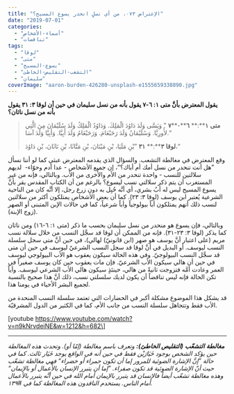 ```yaml
---
title: "الإعتراض ٠٧٣، من أي نسلٍ انحدر يسوع المسيح؟"
date: "2019-07-01"
categories: 
  - "أسماء-الأشخاص"
  - "تناقضات"
tags: 
  - "لوقا"
  - "متى"
  - "يسوع-المسيح"
  - "التشعب-التقليص-الخاطئ"
  - "سليمان"
coverImage: "aaron-burden-426280-unsplash-e1555659338890.jpg"
---
```


**يقول المعترض بأنَّ متى ١: ٦\-٧ يقول بأنه من نسل سليمان في حين أن لوقا ٣: ٣١ يقول بأنه من نسل ناثان؟**

> **متى** **١****:** **٦****\-****٧** ” وَيَسَّى وَلَدَ دَاوُدَ الْمَلِكَ. وَدَاوُدُ الْمَلِكُ وَلَدَ سُلَيْمَانَ مِنَ الَّتِي لأُورِيَّا. وَسُلَيْمَانُ وَلَدَ رَحَبْعَامَ. وَرَحَبْعَامُ وَلَدَ أَبِيَّا. وَأَبِيَّا وَلَدَ آسَا.“
> 
> **لوقا** **٣****:** **٣١** ”بْنِ مَلَيَا، بْنِ مَيْنَانَ، بْنِ مَتَّاثَا، بْنِ نَاثَانَ، بْنِ دَاوُدَ،“

وقع المعترض في مغالطة التشعب. والسؤال الذي يقدمه المعترض عبثي كما لو أننا نسأل ”هل أنت تنحدر من نسل أمك أم أباك؟“، إن جميع الأشخاص - عدا آدم وحوّاء\-  لديهم سلالتين للنسب - واحدة تنحدر من الأم والأُخرى من الأب. وبالتالي، فإنه من غير المستغرب أن يتم ذكر سلالتي نسب ليسوع؟ بالرغم من أن الكتاب المقدس يقر بأنَّ يسوع المسيح ليس له أبٌ بشري، أي أنَّه حُبِل به دون زرع رجل، إلا أنَّه كان من الناحية الشرعية يُعتبر ابن يوسف (لوقا ٣: ٢٣). كما أن بعض الأشخاص يمتلكون أكثر من سلالتين لنسب ذلك أنهم يمتلكون أباً بيولوجياً وأباً شرعياً، كما في حالات الإبن المتبنى أو الصهر (زوج الإبنة).

وبالتالي، فإن يسوع هو منحدر من نسل سليمان بحسب ما ذكر (متى ١: ٦\-١٦) ومن ناثان كما يذكر (لوقا ٣: ٢٣\-٣١). فإنه من الممكن أن لوقا قد سجَّل النسب من خلال سلالة نسب مريم (على اعتبار أنَّ يوسف هو صهر (ابن قانونيّ) لهالي)، في حين أنَّ متى سجل سلسلة النسب ليوسف. أو البديل في أنَّ لوقا قد سجل النسب الشرعيّ ليوسف في حين أن متى قد سجَّل النسب البيولوجيّ. وفي هذه الحالة سيكون يعقوب هو الأب البيولوجي ليوسف في حين أن هالي سيكون الأب الشرعيّ. فإن مات يعقوب حين كان يوسف صغيراً في العمر وعادت أمَّه فتزوجت ثانيةً من هالي، حينئذٍ سيكون هالي الأب الشرعي ليوسف. وأياً تكن الحالة فإنه ليس تناقضاً أن يكون لديك سلسلتي نسب، ذلك أنَّ هذا صحيح بالنسبة لجميع البشر الأحياء في يومنا هذا.

قد يشكل هذا الموضوع مشكلة أكبر في الحضارات التي تعتمد سلسلة النسب المنحدة من الأب فقط وتتجاهل سلسلة النسب من جانب الأم، كما في الكثير من الدول المشرقيّة.

\[youtube https://www.youtube.com/watch?v=n9kNrvdeiNE&w=1212&h=682\]

* * *

_**مغالطة** **التشعّب** **(****التقليص** **الخاطئ****):** وتعرف باسم مغالطة (إمّا أو). وتحدث هذه المغالطة حين يؤكد الشخص بوجود خَيَارَيْن فقط في حين أنه في الواقع يوجد خَيَار ثالث. كما في حالة ”إنَّ الإشارة الضوئية للمرور إما أن تكون حمراء أو خضراء“ فهي مغالطة تشعّب حيث أنّ الإشارة الضوئية قد تكون صفراء. ”إما أن يتبرر الإنسان بالأعمال أو بالإيمان“ وهذه مغالطة تشعّب أيضاً فالإنسان قد يتبرر بالإيمان أمام الله في حين أنَّه يتبرر بالأعمال أمام الناس. يستخدم الناقدون هذه المغالطة كما في #١٣٩._
